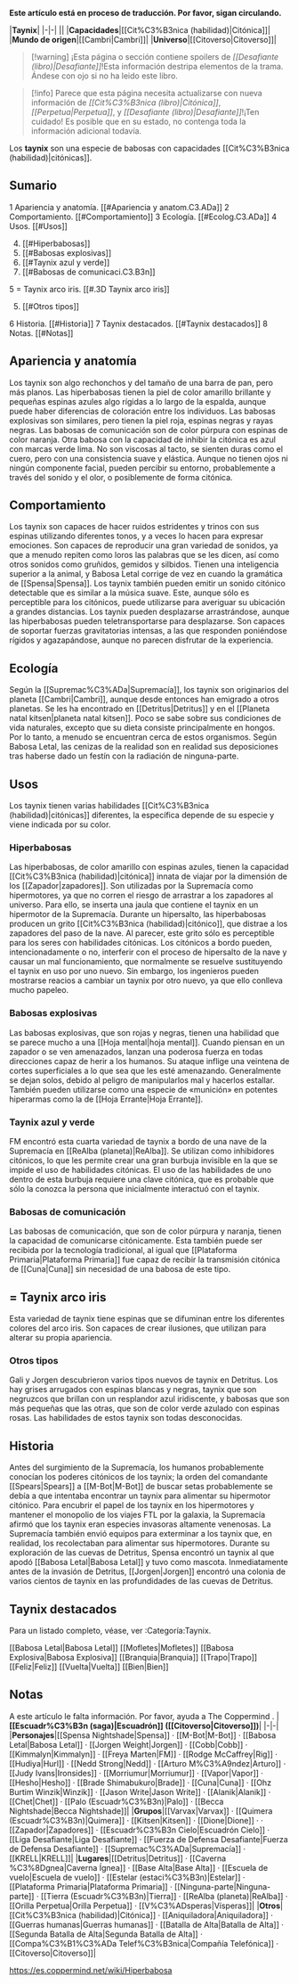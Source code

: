 **Este artículo está en proceso de traducción. Por favor, sigan circulando.**


|**Taynix**|
|-|-|
||
|**Capacidades**|[[Cit%C3%B3nica (habilidad)\|Citónica]]|
|**Mundo de origen**|[[Cambri\|Cambri]]|
|**Universo**|[[Citoverso\|Citoverso]]|

> [!warning] ¡Esta página o sección contiene spoilers de *[[Desafiante (libro)\|Desafiante]]*!Esta información destripa elementos de la trama.  Ándese con ojo si no ha leido este libro.

> [!info] Parece que esta página necesita actualizarse con nueva información de *[[Cit%C3%B3nica (libro)\|Citónica]]*, *[[Perpetua\|Perpetua]]*, y *[[Desafiante (libro)\|Desafiante]]*!¡Ten cuidado! Es posible que en su estado, no contenga toda la información adicional todavía.

Los **taynix** son una especie de babosas con capacidades [[Cit%C3%B3nica (habilidad)\|citónicas]].

## Sumario

1 Apariencia y anatomía. [[#Apariencia y anatom.C3.ADa]] 
2 Comportamiento. [[#Comportamiento]] 
3 Ecología. [[#Ecolog.C3.ADa]] 
4 Usos. [[#Usos]] 

4. [[#Hiperbabosas]] 
4. [[#Babosas explosivas]] 
4. [[#Taynix azul y verde]] 
4. [[#Babosas de comunicaci.C3.B3n]] 


5 = Taynix arco iris. [[#.3D Taynix arco iris]] 

5. [[#Otros tipos]] 


6 Historia. [[#Historia]] 
7 Taynix destacados. [[#Taynix destacados]] 
8 Notas. [[#Notas]] 


## Apariencia y anatomía
Los taynix son algo rechonchos y del tamaño de una barra de pan, pero más planos. Las hiperbabosas tienen la piel de color amarillo brillante y pequeñas espinas azules algo rígidas a lo largo de la espalda, aunque puede haber diferencias de coloración entre los individuos. Las babosas explosivas son similares, pero tienen la piel roja, espinas negras y rayas negras. Las babosas de comunicación son de color púrpura con espinas de color naranja. Otra babosa con la capacidad de inhibir la citónica es azul con marcas verde lima. No son viscosas al tacto, se sienten duras como el cuero, pero con una consistencia suave y elástica. Aunque no tienen ojos ni ningún componente facial, pueden percibir su entorno, probablemente a través del sonido y el olor, o posiblemente de forma citónica.

## Comportamiento
Los taynix son capaces de hacer ruidos estridentes y trinos con sus espinas utilizando diferentes tonos, y a veces lo hacen para expresar emociones. Son capaces de reproducir una gran variedad de sonidos, ya que a menudo repiten como loros las palabras que se les dicen, así como otros sonidos como gruñidos, gemidos y silbidos. Tienen una inteligencia superior a la animal, y Babosa Letal corrige de vez en cuando la gramática de [[Spensa\|Spensa]]. Los taynix también pueden emitir un sonido citónico detectable que es similar a la música suave. Este, aunque sólo es perceptible para los citónicos, puede utilizarse para averiguar su ubicación a grandes distancias.
Los taynix pueden desplazarse arrastrándose, aunque las hiperbabosas pueden teletransportarse para desplazarse. Son capaces de soportar fuerzas gravitatorias intensas, a las que responden poniéndose rígidos y agazapándose, aunque no parecen disfrutar de la experiencia.

## Ecología
Según la [[Supremac%C3%ADa\|Supremacía]], los taynix son originarios del planeta [[Cambri\|Cambri]], aunque desde entonces han emigrado a otros planetas. Se les ha encontrado en [[Detritus\|Detritus]] y en el [[Planeta natal kitsen\|planeta natal kitsen]]. Poco se sabe sobre sus condiciones de vida naturales, excepto que su dieta consiste principalmente en hongos. Por lo tanto, a menudo se encuentran cerca de estos organismos.
Según Babosa Letal, las cenizas de la realidad son en realidad sus deposiciones tras haberse dado un festín con la radiación de ninguna-parte.

## Usos
Los taynix tienen varias habilidades [[Cit%C3%B3nica (habilidad)\|citónicas]] diferentes, la específica depende de su especie y viene indicada por su color.

### Hiperbabosas
 
Las hiperbabosas, de color amarillo con espinas azules, tienen la capacidad [[Cit%C3%B3nica (habilidad)\|citónica]] innata de viajar por la dimensión de los [[Zapador\|zapadores]]. Son utilizadas por la Supremacía como hipermotores, ya que no corren el riesgo de arrastrar a los zapadores al universo. Para ello, se inserta una jaula que contiene el taynix en un hipermotor de la Supremacía. Durante un hipersalto, las hiperbabosas producen un grito [[Cit%C3%B3nica (habilidad)\|citónico]], que distrae a los zapadores del paso de la nave. Al parecer, este grito sólo es perceptible para los seres con habilidades citónicas. Los citónicos a bordo pueden, intencionadamente o no, interferir con el proceso de hipersalto de la nave y causar un mal funcionamiento, que normalmente se resuelve sustituyendo el taynix en uso por uno nuevo. Sin embargo, los ingenieros pueden mostrarse reacios a cambiar un taynix por otro nuevo, ya que ello conlleva mucho papeleo.

### Babosas explosivas
Las babosas explosivas, que son rojas y negras, tienen una habilidad que se parece mucho a una [[Hoja mental\|hoja mental]]. Cuando piensan en un zapador o se ven amenazados, lanzan una poderosa fuerza en todas direcciones capaz de herir a los humanos. Su ataque inflige una veintena de cortes superficiales a lo que sea que les esté amenazando. Generalmente se dejan solos, debido al peligro de manipularlos mal y hacerlos estallar. También pueden utilizarse como una especie de «munición» en potentes hiperarmas como la de [[Hoja Errante\|Hoja Errante]].

 
### Taynix azul y verde
FM encontró esta cuarta variedad de taynix a bordo de una nave de la Supremacía en [[ReAlba (planeta)\|ReAlba]]. Se utilizan como inhibidores citónicos, lo que les permite crear una gran burbuja invisible en la que se impide el uso de habilidades citónicas. El uso de las habilidades de uno dentro de esta burbuja requiere una clave citónica, que es probable que sólo la conozca la persona que inicialmente interactuó con el taynix.

### Babosas de comunicación
Las babosas de comunicación, que son de color púrpura y naranja, tienen la capacidad de comunicarse citónicamente. Esta también puede ser recibida por la tecnología tradicional, al igual que [[Plataforma Primaria\|Plataforma Primaria]] fue capaz de recibir la transmisión citónica de [[Cuna\|Cuna]] sin necesidad de una babosa de este tipo.

## = Taynix arco iris
Esta variedad de taynix tiene espinas que se difuminan entre los diferentes colores del arco iris. Son capaces de crear ilusiones, que utilizan para alterar su propia apariencia.

### Otros tipos
Gali y Jorgen descubrieron varios tipos nuevos de taynix en Detritus. Los hay grises arrugados con espinas blancas y negras, taynix que son negruzcos que brillan con un resplandor azul iridiscente, y babosas que son más pequeñas que las otras, que son de color verde azulado con espinas rosas. Las habilidades de estos taynix son todas desconocidas.

## Historia
Antes del surgimiento de la Supremacía, los humanos probablemente conocían los poderes citónicos de los taynix; la orden del comandante [[Spears\|Spears]] a [[M-Bot\|M-Bot]] de buscar setas probablemente se debía a que intentaba encontrar un taynix para alimentar su hipermotor citónico.
Para encubrir el papel de los taynix en los hipermotores y mantener el monopolio de los viajes FTL por la galaxia, la Supremacía afirmó que los taynix eran especies invasoras altamente venenosas. La Supremacía también envió equipos para exterminar a los taynix que, en realidad, los recolectaban para alimentar sus hipermotores.
Durante su exploración de las cuevas de Detritus, Spensa encontró un taynix al que apodó [[Babosa Letal\|Babosa Letal]] y tuvo como mascota. 
Inmediatamente antes de la invasión de Detritus, [[Jorgen\|Jorgen]] encontró una colonia de varios cientos de taynix en las profundidades de las cuevas de Detritus.

## Taynix destacados
Para un listado completo, véase, ver :Categoría:Taynix.

[[Babosa Letal\|Babosa Letal]]
[[Mofletes\|Mofletes]]
[[Babosa Explosiva\|Babosa Explosiva]]
[[Branquia\|Branquia]]
[[Trapo\|Trapo]]
[[Feliz\|Feliz]]
[[Vuelta\|Vuelta]]
[[Bien\|Bien]]

## Notas

A este artículo le falta información. Por favor, ayuda a The Coppermind .
|**[[Escuadr%C3%B3n (saga)\|Escuadrón]] ([[Citoverso\|Citoverso]])**|
|-|-|
|**Personajes**|[[Spensa Nightshade\|Spensa]] · [[M-Bot\|M-Bot]] · [[Babosa Letal\|Babosa Letal]] · [[Jorgen Weight\|Jorgen]] · [[Cobb\|Cobb]] · [[Kimmalyn\|Kimmalyn]] · [[Freya Marten\|FM]] · [[Rodge McCaffrey\|Rig]] · [[Hudiya\|Hurl]] · [[Nedd Strong\|Nedd]] · [[Arturo M%C3%A9ndez\|Arturo]] · [[Judy Ivans\|Ironsides]] · [[Morriumur\|Morriumur]] · [[Vapor\|Vapor]] · [[Hesho\|Hesho]] · [[Brade Shimabukuro\|Brade]] · [[Cuna\|Cuna]] · [[Ohz Burtim Winzik\|Winzik]] · [[Jason Write\|Jason Write]] · [[Alanik\|Alanik]] · [[Chet\|Chet]] · [[Palo (Escuadr%C3%B3n)\|Palo]] · [[Becca Nightshade\|Becca Nightshade]]|
|**Grupos**|[[Varvax\|Varvax]] · [[Quimera (Escuadr%C3%B3n)\|Quimera]] · [[Kitsen\|Kitsen]] · [[Dione\|Dione]] ·  · [[Zapador\|Zapadores]] · [[Escuadr%C3%B3n Cielo\|Escuadrón Cielo]] · [[Liga Desafiante\|Liga Desafiante]] · [[Fuerza de Defensa Desafiante\|Fuerza de Defensa Desafiante]] · [[Supremac%C3%ADa\|Supremacía]] · [[KRELL\|KRELL]]|
|**Lugares**|[[Detritus\|Detritus]] · [[Caverna %C3%8Dgnea\|Caverna Ígnea]] · [[Base Alta\|Base Alta]] · [[Escuela de vuelo\|Escuela de vuelo]] · [[Estelar (estaci%C3%B3n)\|Estelar]] · [[Plataforma Primaria\|Plataforma Primaria]] · [[Ninguna-parte\|Ninguna-parte]] · [[Tierra (Escuadr%C3%B3n)\|Tierra]] · [[ReAlba (planeta)\|ReAlba]] · [[Orilla Perpetua\|Orilla Perpetua]] · [[V%C3%ADsperas\|Vísperas]]|
|**Otros**|[[Cit%C3%B3nica (habilidad)\|Citónica]] · [[Aniquiladora\|Aniquiladora]] · [[Guerras humanas\|Guerras humanas]] · [[Batalla de Alta\|Batalla de Alta]] · [[Segunda Batalla de Alta\|Segunda Batalla de Alta]] · [[Compa%C3%B1%C3%ADa Telef%C3%B3nica\|Compañía Telefónica]] · [[Citoverso\|Citoverso]]|



https://es.coppermind.net/wiki/Hiperbabosa